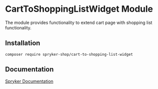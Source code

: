 # CartToShoppingListWidget Module

The module provides functionality to extend cart page with shopping list functionality.

## Installation

```
composer require spryker-shop/cart-to-shopping-list-widget
```

## Documentation

[Spryker Documentation](https://academy.spryker.com)
